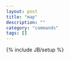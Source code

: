 ```yaml
---
layout: post
title: "map"
description: ""
category: "commands"
tags: []
---
```

{% include JB/setup %}


